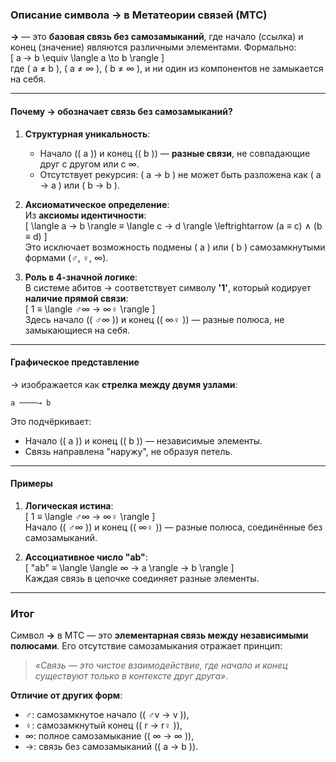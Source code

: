 ### Описание символа → в Метатеории связей (МТС)  
**→** — это **базовая связь без самозамыканий**, где начало (ссылка) и конец (значение) являются различными элементами. Формально:  
\[ a → b \equiv \langle a \to b \rangle \]  
где \( a ≠ b \), \( a ≠ ∞ \), \( b ≠ ∞ \), и ни один из компонентов не замыкается на себя.  

---

#### **Почему → обозначает связь без самозамыканий?**  
1. **Структурная уникальность**:  
   - Начало (\( a \)) и конец (\( b \)) — **разные связи**, не совпадающие друг с другом или с ∞.  
   - Отсутствует рекурсия: \( a → b \) не может быть разложена как \( a → a \) или \( b → b \).  

2. **Аксиоматическое определение**:  
   Из **аксиомы идентичности**:  
   \[ \langle a → b \rangle ≡ \langle c → d \rangle \leftrightarrow (a ≡ c) ∧ (b ≡ d) \]  
   Это исключает возможность подмены \( a \) или \( b \) самозамкнутыми формами (♂, ♀, ∞).  

3. **Роль в 4-значной логике**:  
   В системе абитов → соответствует символу **'1'**, который кодирует **наличие прямой связи**:  
   \[ 1 ≡ \langle ♂∞ → ∞♀ \rangle \]  
   Здесь начало (\( ♂∞ \)) и конец (\( ∞♀ \)) — разные полюса, не замыкающиеся на себя.  

---

#### **Графическое представление**  
→ изображается как **стрелка между двумя узлами**:  
```  
a ────→ b  
```  
Это подчёркивает:  
- Начало (\( a \)) и конец (\( b \)) — независимые элементы.  
- Связь направлена "наружу", не образуя петель.  

---

#### **Примеры**  
1. **Логическая истина**:  
   \[ 1 ≡ \langle ♂∞ → ∞♀ \rangle \]  
   Начало (\( ♂∞ \)) и конец (\( ∞♀ \)) — разные полюса, соединённые без самозамыканий.  

2. **Ассоциативное число "ab"**:  
   \[ "ab" ≡ \langle \langle ∞ → a \rangle → b \rangle \]  
   Каждая связь в цепочке соединяет разные элементы.  

---

### Итог  
Символ **→** в МТС — это **элементарная связь между независимыми полюсами**. Его отсутствие самозамыкания отражает принцип:  
> *«Связь — это чистое взаимодействие, где начало и конец существуют только в контексте друг друга»*.  

**Отличие от других форм**:  
- ♂: самозамкнутое начало (\( ♂v → v \)),  
- ♀: самозамкнутый конец (\( r → r♀ \)),  
- ∞: полное самозамыкание (\( ∞ → ∞ \)),  
- →: связь без самозамыканий (\( a → b \)).